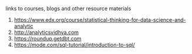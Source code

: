 links to courses, blogs and other resource materials

1. https://www.edx.org/course/statistical-thinking-for-data-science-and-analytic
2. http://analyticsvidhya.com
3. https://roundup.getdbt.com
4. https://mode.com/sql-tutorial/introduction-to-sql/
